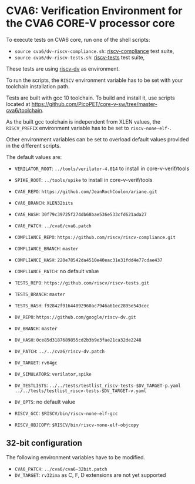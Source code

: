 # CVA6: Verification Environment for the CVA6 CORE-V processor core

To execute tests on CVA6 core, run one of the shell scripts:

- `source cva6/dv-riscv-compliance.sh`: [riscv-compliance](https://github.com/riscv/riscv-compliance) test suite,
- `source cva6/dv-riscv-tests.sh`: [riscv-tests](https://github.com/riscv/riscv-tests) test suite,

These tests are using [riscv-dv](https://github.com/google/riscv-dv)
as environment.

To run the scripts, the `RISCV` environment variable has to be set
with your toolchain installation path.

Tests are built with gcc 10 toolchain.
To build and install it, use scripts located at
https://github.com/PicoPET/core-v-sw/tree/master-cva6/toolchain.

As the built gcc toolchain is independent from XLEN values,
the `RISCV_PREFIX` environment variable has to be set to `riscv-none-elf-`.

Other environment variables can be set to overload default values
provided in the different scripts.

The default values are:

- `VERILATOR_ROOT`: `../tools/verilator-4.014` to install in core-v-verif/tools
- `SPIKE_ROOT`: `../tools/spike` to install in core-v-verif/tools

- `CVA6_REPO`: `https://github.com/JeanRochCoulon/ariane.git`
- `CVA6_BRANCH`: `XLEN32bits`
- `CVA6_HASH`: `30f79c39725f274db68bae536e533cfd621ada27`
- `CVA6_PATCH`: `../cva6/cva6.patch`
- `COMPLIANCE_REPO`: `https://github.com/riscv/riscv-compliance.git`
- `COMPLIANCE_BRANCH`: `master`
- `COMPLIANCE_HASH`: `220e78542da4510e40eac31e31fdd4e77cdae437`
- `COMPLIANCE_PATCH`: no default value
- `TESTS_REPO`: `https://github.com/riscv/riscv-tests.git`
- `TESTS_BRANCH`: `master`
- `TESTS_HASH`: `f92842f91644092960ac7946a61ec2895e543cec`
- `DV_REPO`: `https://github.com/google/riscv-dv.git`
- `DV_BRANCH`: `master`
- `DV_HASH`: `0ce85d3187689855cd2b3b9e3fae21ca32de2248`
- `DV_PATCH`: `../../cva6/riscv-dv.patch`

- `DV_TARGET`: `rv64gc`
- `DV_SIMULATORS`: `verilator,spike`
- `DV_TESTLISTS`: `../../tests/testlist_riscv-tests-$DV_TARGET-p.yaml ../../tests/testlist_riscv-tests-$DV_TARGET-v.yaml`
- `DV_OPTS`: no default value
- `RISCV_GCC`: `$RISCV/bin/riscv-none-elf-gcc`
- `RISCV_OBJCOPY`: `$RISCV/bin/riscv-none-elf-objcopy`

## 32-bit configuration
The following environment variables have to be modified.

- `CVA6_PATCH`: `../cva6/cva6-32bit.patch`
- `DV_TARGET`: `rv32ima` as C, F, D extensions are not yet supported
